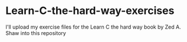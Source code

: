 # Learn-C-the-hard-way-exercises
I'll upload my exercise files for the Learn C the hard way book by Zed A. Shaw into this repository
